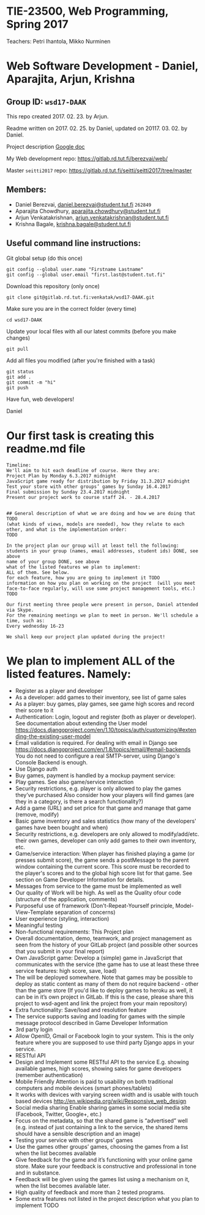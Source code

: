 # TIE-23500, Web Programming, Spring 2017
Teachers: Petri Ihantola, Mikko Nurminen

# Web Software Development - Daniel, Aparajita, Arjun, Krishna
## Group ID: `wsd17-DAAK`
This repo created 2017. 02. 23. by Arjun.

Readme written on 2017. 02. 25. by Daniel, updated on 20117. 03. 02. by Daniel.

Project description [Google doc](https://docs.google.com/document/d/1-ewnhsmQUpAdAhg6CiAEs34RXeRC5-dZ1wzEM0eZJ-A/edit)

My Web development repo: https://gitlab.rd.tut.fi/berezvai/web/

Master `seitti2017` repo: https://gitlab.rd.tut.fi/seitti/seitti2017/tree/master

## Members:
* Daniel Berezvai, <daniel.berezvai@student.tut.fi> ```262849```
* Aparajita Chowdhury, <aparajita.chowdhury@student.tut.fi>
* Arjun Venkatakrishnan, <arjun.venkatakrishnan@student.tut.fi>
* Krishna Bagale, <krishna.bagale@student.tut.fi>


## Useful command line instructions:
Git global setup (do this once)
```
git config --global user.name "Firstname Lastname"
git config --global user.email "first.last@student.tut.fi"
```

Download this repository (only once)
```
git clone git@gitlab.rd.tut.fi:venkatak/wsd17-DAAK.git
```

Make sure you are in the correct folder (every time)
```
cd wsd17-DAAK
```

Update your local files with all our latest commits (before you make changes)
```
git pull
```

Add all files you modified (after you're finished with a task)
```
git status
git add .
git commit -m "hi"
git push
```

Have fun, web developers!

Daniel


# Our first task is creating this readme.md file
```
Timeline:
We'll aim to hit each deadline of course. Here they are:
Project Plan by Monday 6.3.2017 midnight
JavaScript game ready for distribution by Friday 31.3.2017 midnight
Test your store with other groups’ games by Sunday 16.4.2017 
Final submission by Sunday 23.4.2017 midnight
Present our project work to course staff 24. - 28.4.2017


## General description of what we are doing and how we are doing that
TODO
(what kinds of views, models are needed), how they relate to each other, and what is the implementation order:
TODO

In the project plan our group will at least tell the following:
students in your group (names, email addresses, student ids) DONE, see above
name of your group DONE, see above
what of the listed features we plan to implement:
ALL of them. See below.
for each feature, how you are going to implement it TODO
information on how you plan on working on the project  (will you meet face-to-face regularly, will use some project management tools, etc.) TODO

Our first meeting three people were present in person, Daniel attended via Skype.
For the remaining meetings we plan to meet in person. We'll schedule a time, such as:
Every wednesday 16-23

We shall keep our project plan updated during the project!

````

# We plan to implement ALL of the listed features. Namely:
* Register as a player and developer
* As a developer: add games to their inventory, see list of game sales
* As a player: buy games, play games, see game high scores and record their score to it
* Authentication: Login, logout and register (both as player or developer).  See documentation about extending the User model https://docs.djangoproject.com/en/1.10/topics/auth/customizing/#extending-the-existing-user-model
* Email validation is required. For dealing with email in Django see https://docs.djangoproject.com/en/1.8/topics/email/#email-backends You do not need to configure a real SMTP-server, using Django's Console Backend is enough.
* Use Django auth
* Buy games, payment is handled by a mockup payment service: 
* Play games. See also game/service interaction
* Security restrictions, e.g. player is only allowed to play the games they’ve purchased Also consider how your players will find games (are they in a category, is there a search functionality?)
* Add a game (URL) and set price for that game and manage that game (remove, modify)
* Basic game inventory and sales statistics (how many of the developers' games have been bought and when)
* Security restrictions, e.g. developers are only allowed to modify/add/etc. their own games, developer can only add games to their own inventory, etc.
* Game/service interaction: When player has finished playing a game (or presses submit score), the game sends a postMessage to the parent window containing the current score. This score must be recorded to the player's scores and to the global high score list for that game. See section on Game Developer Information for details.
* Messages from service to the game must be implemented as well
* Our quality of Work will be high. As well as the Quality ofour  code (structure of the application, comments)
* Purposeful use of framework (Don't-Repeat-Yourself principle, Model-View-Template separation of concerns)
* User experience (styling, interaction)
* Meaningful testing
* Non-functional requirements: This Project plan
* Overall documentation, demo, teamwork, and project management as seen from the history of your GitLab project (and possible other sources that you submit in your final report)
* Own JavaScript game: Develop a (simple) game in JavaScript that communicates with the service (the game has to use at least these three service features: high score, save, load)
* The will be deployed somewhere. Note that games may be possible to deploy as static content as many of them do not require backend - other than the game store (If you'd like to deploy games to heroku as well, it can be in it’s own project in GitLab. If this is the case, please share this project to wsd-agent and link the project from your main repository)
* Extra functionality: Save/load and resolution feature
* The service supports saving and loading for games with the simple message protocol described in Game Developer Information
* 3rd party login
* Allow OpenID, Gmail or Facebook login to your system. This is the only feature where you are supposed to use third party Django apps in your service.
* RESTful API
* Design and Implement some RESTful API to the service E.g. showing available games, high scores, showing sales for game developers (remember authentication)
* Mobile Friendly Attention is paid to usability on both traditional computers and mobile devices (smart phones/tablets)
* It works with devices with varying screen width and is usable with touch based devices http://en.wikipedia.org/wiki/Responsive_web_design
* Social media sharing Enable sharing games in some social media site (Facebook, Twitter, Google+, etc.)
* Focus on the metadata, so that the shared game is “advertised” well (e.g. instead of just containing a link to the service, the shared items should have a sensible description and an image)
* Testing your service with other groups’ games
* Use the games other groups’ games, choosing the games from a list when the list becomes available
* Give feedback for the game and it’s functioning with your online game store. Make sure your feedback is constructive and professional in tone and in substance.
* Feedback will be given using the games list using a mechanism on it, when the list  becomes available later.
* High quality of feedback and more than 2 tested programs.
* Some extra features not listed in the project description what you plan to implement TODO